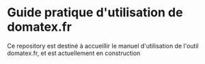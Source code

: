 # Guide pratique d'utilisation de domatex.fr

Ce repository est destiné à accueillir le manuel d'utilisation de l'outil domatex.fr, et est actuellement en construction

